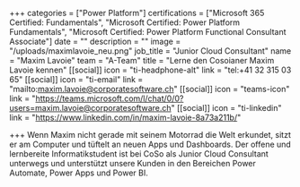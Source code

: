 +++
categories = ["Power Platform"]
certifications = ["Microsoft 365 Certified: Fundamentals", "Microsoft Certified: Power Platform Fundamentals", "Microsoft Certified: Power Platform Functional Consultant Associate"]
date = ""
description = ""
image = "/uploads/maximlavoie_neu.png"
job_title = "Junior Cloud Consultant"
name = "Maxim Lavoie"
team = "A-Team"
title = "Lerne den Cosoianer Maxim Lavoie kennen"
[[social]]
icon = "ti-headphone-alt"
link = "tel:+41 32 315 03 65"
[[social]]
icon = "ti-email"
link = "mailto:maxim.lavoie@corporatesoftware.ch"
[[social]]
icon = "teams-icon"
link = "https://teams.microsoft.com/l/chat/0/0?users=maxim.lavoie@corporatesoftware.ch"
[[social]]
icon = "ti-linkedin"
link = "https://www.linkedin.com/in/maxim-lavoie-8a73a211b/"

+++
Wenn Maxim nicht gerade mit seinem Motorrad die Welt erkundet, sitzt er am Computer und tüftelt an neuen Apps und Dashboards. Der offene und lernbereite Informatikstudent ist bei CoSo als Junior Cloud Consultant unterwegs und unterstützt unsere Kunden in den Bereichen Power Automate, Power Apps und Power BI.